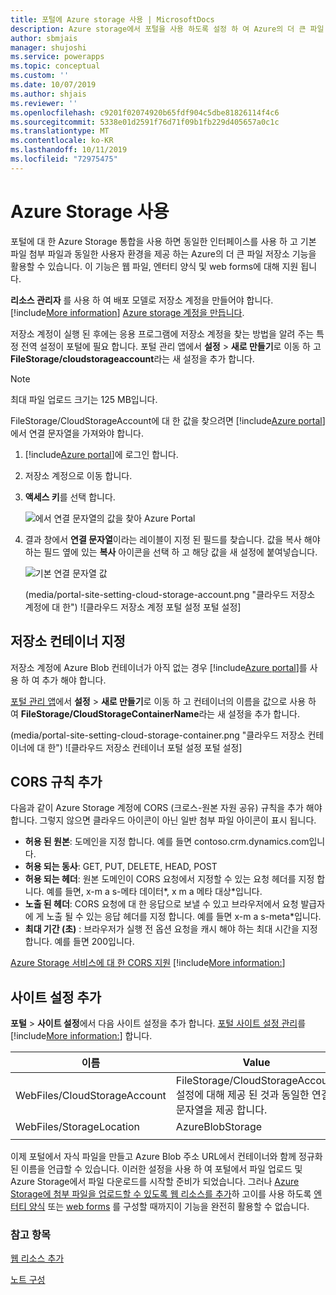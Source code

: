 ```yaml
---
title: 포털에 Azure storage 사용 | MicrosoftDocs
description: Azure storage에서 포털을 사용 하도록 설정 하 여 Azure의 더 큰 파일 저장소 기능을 활용 하는 지침을 제공 합니다.
author: sbmjais
manager: shujoshi
ms.service: powerapps
ms.topic: conceptual
ms.custom: ''
ms.date: 10/07/2019
ms.author: shjais
ms.reviewer: ''
ms.openlocfilehash: c9201f02074920b65fdf904c5dbe81826114f4c6
ms.sourcegitcommit: 5338e01d2591f76d71f09b1fb229d405657a0c1c
ms.translationtype: MT
ms.contentlocale: ko-KR
ms.lasthandoff: 10/11/2019
ms.locfileid: "72975475"
---
```

# <a name="enable-azure-storage"></a>Azure Storage 사용

포털에 대 한 Azure Storage 통합을 사용 하면 동일한 인터페이스를 사용 하 고 기본 파일 첨부 파일과 동일한 사용자 환경을 제공 하는 Azure의 더 큰 파일 저장소 기능을 활용할 수 있습니다. 이 기능은 웹 파일, 엔터티 양식 및 web forms에 대해 지원 됩니다.

**리소스 관리자** 를 사용 하 여 배포 모델로 저장소 계정을 만들어야 합니다. [!include[More information](../../includes/proc-more-information.md)] [Azure storage 계정을 만듭니다](https://docs.microsoft.com/en-us/azure/storage/storage-create-storage-account#create-a-storage-account).

저장소 계정이 실행 된 후에는 응용 프로그램에 저장소 계정을 찾는 방법을 알려 주는 특정 전역 설정이 포털에 필요 합니다. 포털 관리 앱에서 **설정** > **새로 만들기**로 이동 하 고 **FileStorage/cloudstorageaccount**라는 새 설정을 추가 합니다.

> [!NOTE]
> 최대 파일 업로드 크기는 125 MB입니다.

FileStorage/CloudStorageAccount에 대 한 값을 찾으려면 [!include[Azure portal](../../includes/pn-azure-portal.md)]에서 연결 문자열을 가져와야 합니다.

1. [!include[Azure portal](../../includes/pn-azure-portal.md)]에 로그인 합니다.

2. 저장소 계정으로 이동 합니다.

3. **액세스 키**를 선택 합니다.

    ![에서 연결 문자열의 값을 찾아](media/key-azure-storage.png "Azure Portal에서 연결 문자열의 값을 찾습니다") Azure Portal

4. 결과 창에서 **연결 문자열**이라는 레이블이 지정 된 필드를 찾습니다. 값을 복사 해야 하는 필드 옆에 있는 **복사** 아이콘을 선택 하 고 해당 값을 새 설정에 붙여넣습니다.

    ![기본 연결 문자열 값](media/primary-connection-string-azure-storage.png "기본 연결 문자열 값")

    (media/portal-site-setting-cloud-storage-account.png "클라우드 저장소 계정에 대 한") ![클라우드 저장소 계정 포털 설정 포털 설정]

## <a name="specify-the-storage-container"></a>저장소 컨테이너 지정

저장소 계정에 Azure Blob 컨테이너가 아직 없는 경우 [!include[Azure portal](../../includes/pn-azure-portal.md)]를 사용 하 여 추가 해야 합니다.

[포털 관리 앱](configure/configure-portal.md)에서 **설정** > **새로 만들기**로 이동 하 고 컨테이너의 이름을 값으로 사용 하 여 **FileStorage/CloudStorageContainerName**라는 새 설정을 추가 합니다.

(media/portal-site-setting-cloud-storage-container.png "클라우드 저장소 컨테이너에 대 한") ![클라우드 저장소 컨테이너 포털 설정 포털 설정]

## <a name="add-cors-rule"></a>CORS 규칙 추가

다음과 같이 Azure Storage 계정에 CORS (크로스-원본 자원 공유) 규칙을 추가 해야 합니다. 그렇지 않으면 클라우드 아이콘이 아닌 일반 첨부 파일 아이콘이 표시 됩니다.

- **허용 된 원본**: 도메인을 지정 합니다. 예를 들면 contoso.crm.dynamics.com입니다.
- **허용 되는 동사**: GET, PUT, DELETE, HEAD, POST
- **허용 되는 헤더**: 원본 도메인이 CORS 요청에서 지정할 수 있는 요청 헤더를 지정 합니다. 예를 들면, x-m a s-메타 데이터\*, x m a 메타 대상\*입니다. 
- **노출 된 헤더**: CORS 요청에 대 한 응답으로 보낼 수 있고 브라우저에서 요청 발급자에 게 노출 될 수 있는 응답 헤더를 지정 합니다. 예를 들면 x-m a s-meta\*입니다.
- **최대 기간 (초)** : 브라우저가 실행 전 옵션 요청을 캐시 해야 하는 최대 시간을 지정 합니다. 예를 들면 200입니다.
 
[Azure Storage 서비스에 대 한 CORS 지원](https://docs.microsoft.com/rest/api/storageservices/cross-origin-resource-sharing--cors--support-for-the-azure-storage-services) [!include[More information:](../../includes/proc-more-information.md)]

## <a name="add-site-settings"></a>사이트 설정 추가

**포털** > **사이트 설정**에서 다음 사이트 설정을 추가 합니다. [포털 사이트 설정 관리](configure/configure-site-settings.md#manage-portal-site-settings)를 [!include[More information:](../../includes/proc-more-information.md)] 합니다.

|이름|Value|
|-----|-----|
|WebFiles/CloudStorageAccount|FileStorage/CloudStorageAccount 설정에 대해 제공 된 것과 동일한 연결 문자열을 제공 합니다.|
|WebFiles/StorageLocation|AzureBlobStorage|
|||

이제 포털에서 자식 파일을 만들고 Azure Blob 주소 URL에서 컨테이너와 함께 정규화 된 이름을 언급할 수 있습니다. 이러한 설정을 사용 하 여 포털에서 파일 업로드 및 Azure Storage에서 파일 다운로드를 시작할 준비가 되었습니다. 그러나 [Azure Storage에 첨부 파일을 업로드할 수 있도록 웹 리소스를 추가](add-web-resource.md)하 고이를 사용 하도록 [엔터티 양식](configure-notes.md#notes-configuration-for-entity-forms) 또는 [web forms](configure-notes.md#notes-configuration-for-web-forms) 를 구성할 때까지이 기능을 완전히 활용할 수 없습니다.

### <a name="see-also"></a>참고 항목

[웹 리소스 추가](add-web-resource.md)

[노트 구성](configure-notes.md)
